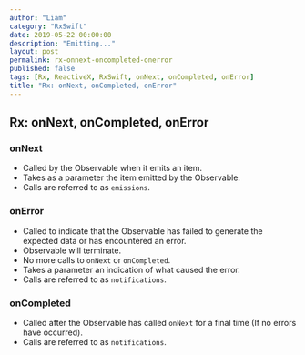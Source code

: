 ```yaml
---
author: "Liam"
category: "RxSwift"
date: 2019-05-22 00:00:00
description: "Emitting..."
layout: post
permalink: rx-onnext-oncompleted-onerror
published: false
tags: [Rx, ReactiveX, RxSwift, onNext, onCompleted, onError]
title: "Rx: onNext, onCompleted, onError"
---
```


## Rx: onNext, onCompleted, onError

### onNext
- Called by the Observable when it emits an item.
- Takes as a parameter the item emitted by the Observable.
- Calls are referred to as `emissions`.

### onError
- Called to indicate that the Observable has failed to generate the expected data or has encountered an error.
- Observable will terminate.
- No more calls to `onNext` or `onCompleted`.
- Takes a parameter an indication of what caused the error.
- Calls are referred to as `notifications`.

### onCompleted
- Called after the Observable has called `onNext` for a final time (If no errors have occurred).
- Calls are referred to as `notifications`.

